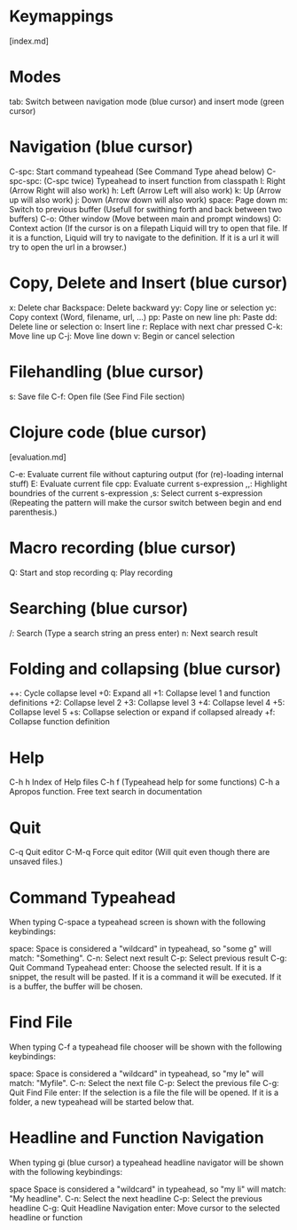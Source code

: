 # Keymappings #

[index.md]

# Modes

  tab:        Switch between navigation mode (blue cursor) and insert mode (green cursor)

# Navigation (blue cursor)

  C-spc:      Start command typeahead (See Command Type ahead below)
  C-spc-spc:  (C-spc twice) Typeahead to insert function from classpath
  l:          Right (Arrow Right will also work)
  h:          Left (Arrow Left will also work)
  k:          Up (Arrow up will also work)
  j:          Down (Arrow down will also work)
  space:      Page down
  m:          Switch to previous buffer (Usefull for swithing forth and back between two buffers)
  C-o:        Other window (Move between main and prompt windows)
  O:          Context action (If the cursor is on a filepath Liquid will try to open that file.
                If it is a function, Liquid will try to navigate to the definition.
                If it is a url it will try to open the url in a browser.)

# Copy, Delete and Insert (blue cursor)

  x:          Delete char
  Backspace:  Delete backward
  yy:         Copy line or selection
  yc:         Copy context (Word, filename, url, ...)
  pp:         Paste on new line
  ph:         Paste
  dd:         Delete line or selection
  o:          Insert line
  r:          Replace with next char pressed
  C-k:        Move line up
  C-j:        Move line down
  v:          Begin or cancel selection

  
# Filehandling (blue cursor)

  s:          Save file
  C-f:        Open file (See Find File section)

# Clojure code (blue cursor)
[evaluation.md]

  C-e:        Evaluate current file without capturing output (for (re)-loading internal stuff)
  E:          Evaluate current file
  cpp:        Evaluate current s-expression
  ,,:         Highlight boundries of the  current s-expression
  ,s:         Select current s-expression
              (Repeating the pattern will make the cursor switch between begin and end parenthesis.)

# Macro recording (blue cursor)

  Q:          Start and stop recording
  q:          Play recording

# Searching (blue cursor)

  /:          Search (Type a search string an press enter)
  n:          Next search result

# Folding and collapsing (blue cursor)

   ++:        Cycle collapse level
   +0:        Expand all
   +1:        Collapse level 1 and function definitions
   +2:        Collapse level 2
   +3:        Collapse level 3
   +4:        Collapse level 4
   +5:        Collapse level 5
   +s:        Collapse selection or expand if collapsed already
   +f:        Collapse function definition

# Help

  C-h h       Index of Help files
  C-h f       (Typeahead help for some functions)
  C-h a       Apropos function. Free text search in documentation

# Quit

  C-q         Quit editor
  C-M-q       Force quit editor (Will quit even though there are unsaved files.)

 
# Command Typeahead
When typing C-space a typeahead screen is shown with the following keybindings: 

  space:      Space is considered a "wildcard" in typeahead, so "some g" will match: "Something".
  C-n:        Select next result
  C-p:        Select previous result
  C-g:        Quit Command Typeahead
  enter:      Choose the selected result. If it is a snippet, the result will be pasted.
              If it is a command it will be executed. If it is a buffer, the buffer will be chosen.

# Find File
When typing C-f a typeahead file chooser will be shown with the following keybindings: 

  space:      Space is considered a "wildcard" in typeahead, so "my le" will match: "Myfile".
  C-n:        Select the next file
  C-p:        Select the previous file
  C-g:        Quit Find File
  enter:      If the selection is a file the file will be opened.
              If it is a folder, a new typeahead will be started below that.

# Headline and Function Navigation
When typing gi (blue cursor) a typeahead headline navigator will be shown with the following keybindings: 

  space       Space is considered a "wildcard" in typeahead, so "my li" will match: "My headline".
  C-n:        Select the next headline
  C-p:        Select the previous headline
  C-g:        Quit Headline Navigation
  enter:      Move cursor to the selected headline or function
